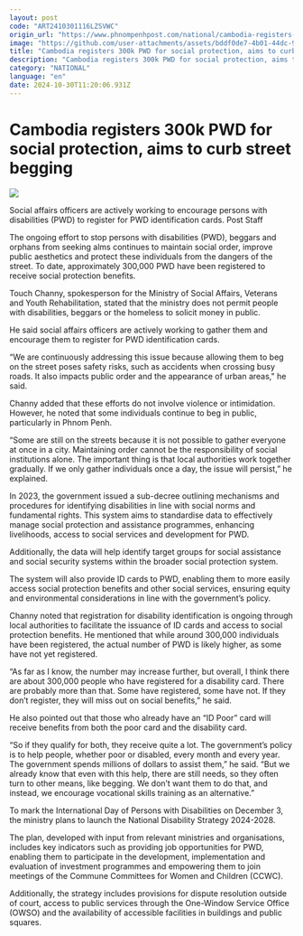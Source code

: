 ```yaml
---
layout: post
code: "ART2410301116LZSVWC"
origin_url: "https://www.phnompenhpost.com/national/cambodia-registers-300k-pwd-for-social-protection-aims-to-curb-street-begging"
image: "https://github.com/user-attachments/assets/bddf0de7-4b01-44dc-9bfc-c1429a8ba587"
title: "Cambodia registers 300k PWD for social protection, aims to curb street begging"
description: "​​Cambodia registers 300k PWD for social protection, aims to curb street begging​"
category: "NATIONAL"
language: "en"
date: 2024-10-30T11:20:06.931Z
---
```


# Cambodia registers 300k PWD for social protection, aims to curb street begging

![](https://github.com/user-attachments/assets/df93953e-0050-4688-b983-89424b393102)

Social affairs officers are actively working to encourage persons with disabilities (PWD) to register for PWD identification cards. Post Staff

The ongoing effort to stop persons with disabilities (PWD), beggars and orphans from seeking alms continues to maintain social order, improve public aesthetics and protect these individuals from the dangers of the street. To date, approximately 300,000 PWD have been registered to receive social protection benefits.

Touch Channy, spokesperson for the Ministry of Social Affairs, Veterans and Youth Rehabilitation, stated that the ministry does not permit people with disabilities, beggars or the homeless to solicit money in public.

He said social affairs officers are actively working to gather them and encourage them to register for PWD identification cards.

“We are continuously addressing this issue because allowing them to beg on the street poses safety risks, such as accidents when crossing busy roads. It also impacts public order and the appearance of urban areas," he said.

Channy added that these efforts do not involve violence or intimidation. However, he noted that some individuals continue to beg in public, particularly in Phnom Penh.

“Some are still on the streets because it is not possible to gather everyone at once in a city. Maintaining order cannot be the responsibility of social institutions alone. The important thing is that local authorities work together gradually. If we only gather individuals once a day, the issue will persist,” he explained.

In 2023, the government issued a sub-decree outlining mechanisms and procedures for identifying disabilities in line with social norms and fundamental rights. This system aims to standardise data to effectively manage social protection and assistance programmes, enhancing livelihoods, access to social services and development for PWD.

Additionally, the data will help identify target groups for social assistance and social security systems within the broader social protection system.

The system will also provide ID cards to PWD, enabling them to more easily access social protection benefits and other social services, ensuring equity and environmental considerations in line with the government’s policy.

Channy noted that registration for disability identification is ongoing through local authorities to facilitate the issuance of ID cards and access to social protection benefits. He mentioned that while around 300,000 individuals have been registered, the actual number of PWD is likely higher, as some have not yet registered.

“As far as I know, the number may increase further, but overall, I think there are about 300,000 people who have registered for a disability card. There are probably more than that. Some have registered, some have not. If they don’t register, they will miss out on social benefits,” he said.

He also pointed out that those who already have an “ID Poor” card will receive benefits from both the poor card and the disability card.

“So if they qualify for both, they receive quite a lot. The government’s policy is to help people, whether poor or disabled, every month and every year. The government spends millions of dollars to assist them,” he said. “But we already know that even with this help, there are still needs, so they often turn to other means, like begging. We don’t want them to do that, and instead, we encourage vocational skills training as an alternative.”

To mark the International Day of Persons with Disabilities on December 3, the ministry plans to launch the National Disability Strategy 2024-2028.

The plan, developed with input from relevant ministries and organisations, includes key indicators such as providing job opportunities for PWD, enabling them to participate in the development, implementation and evaluation of investment programmes and empowering them to join meetings of the Commune Committees for Women and Children (CCWC).

Additionally, the strategy includes provisions for dispute resolution outside of court, access to public services through the One-Window Service Office (OWSO) and the availability of accessible facilities in buildings and public squares.